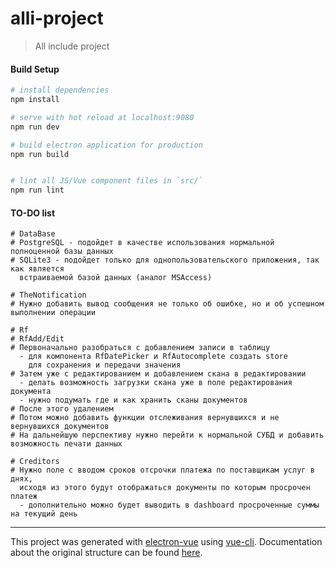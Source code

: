 # alli-project

> All include project

#### Build Setup

``` bash
# install dependencies
npm install

# serve with hot reload at localhost:9080
npm run dev

# build electron application for production
npm run build


# lint all JS/Vue component files in `src/`
npm run lint

```

#### TO-DO list

```
# DataBase
# PostgreSQL - подойдет в качестве использования нормальной полноценной базы данных
# SQLite3 - подойдет только для однопользовательского приложения, так как является 
  встраиваемой базой данных (аналог MSAccess)

```

```
# TheNotification
# Нужно добавить вывод сообщения не только об ошибке, но и об успешном выполнении операции
```

```
# Rf
# RfAdd/Edit
# Первоначально разобраться с добавлением записи в таблицу
  - для компонента RfDatePicker и RfAutocomplete создать store
    для сохранения и передачи значения
# Затем уже с редактированием и добавлением скана в редактировании
  - делать возможность загрузки скана уже в поле редактирования документа
  - нужно подумать где и как хранить сканы документов
# После этого удалением
# Потом можно добавить функции отслеживания вернувшихся и не вернувшихся документов
# На дальнейшую перспективу нужно перейти к нормальной СУБД и добавить возможность печати данных
```

```
# Creditors
# Нужно поле с вводом сроков отсрочки платежа по поставщикам услуг в днях,
  исходя из этого будут отображаться документы по которым просрочен платеж
  - дополнительно можно будет выводить в dashboard просроченные суммы на текущий день
```
---

This project was generated with [electron-vue](https://github.com/SimulatedGREG/electron-vue) using [vue-cli](https://github.com/vuejs/vue-cli). Documentation about the original structure can be found [here](https://simulatedgreg.gitbooks.io/electron-vue/content/index.html).